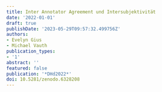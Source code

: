 ```yaml
---
title: Inter Annotator Agreement und Intersubjektivität
date: '2022-01-01'
draft: true
publishDate: '2023-05-29T09:57:32.499756Z'
authors:
- Evelyn Gius
- Michael Vauth
publication_types:
- '1'
abstract: ''
featured: false
publication: '*DHd2022*'
doi: 10.5281/zenodo.6328208
---
```


